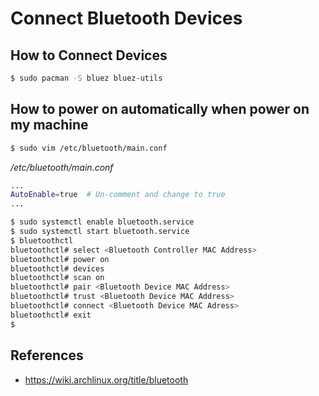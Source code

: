 # Connect Bluetooth Devices

## How to Connect Devices

```sh
$ sudo pacman -S bluez bluez-utils
```

## How to power on automatically when power on my machine

```sh
$ sudo vim /etc/bluetooth/main.conf
```

*/etc/bluetooth/main.conf*
```sh
...
AutoEnable=true  # Un-comment and change to true
...
```

```sh
$ sudo systemctl enable bluetooth.service
$ sudo systemctl start bluetooth.service
$ bluetoothctl
bluetoothctl# select <Bluetooth Controller MAC Address>
bluetoothctl# power on
bluetoothctl# devices
bluetoothctl# scan on
bluetoothctl# pair <Bluetooth Device MAC Address>
bluetoothctl# trust <Bluetooth Device MAC Address>
bluetoothctl# connect <Bluetooth Device MAC Adress>
bluetoothctl# exit
$ 
```

## References

- https://wiki.archlinux.org/title/bluetooth
